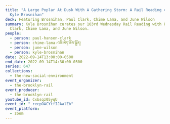 ```yaml
---
title: "A Large Poplar At Dusk With A Gathering Storm: A Rail Reading curated by
  Kyle Brosnihan"
deck: Featuring Brosnihan, Paul Clark, Chime Lama, and June Wilson
summary: Kyle Brosnihan curates our 103rd Wednesday Rail Reading with Paul
  Clark, Chime Lama, and June Wilson.
people:
  - person: paul-hanson-clark
  - person: chime-lama-འཆི་མེད་ཆོས་སྒྲོན།
  - person: june-wilson
  - person: kyle-brosnihan
date: 2022-09-14T13:00:00-0500
end_date: 2022-09-14T14:30:00-0500
series: 647
collections:
  - the-new-social-environment
event_organizer:
  - the-brooklyn-rail
event_producer:
  - the-brooklyn-rail
youtube_id: Cxbsqz05yqU
event_id: " recpOACYtfIJAalZb"
event_platform:
  - zoom
---
```

